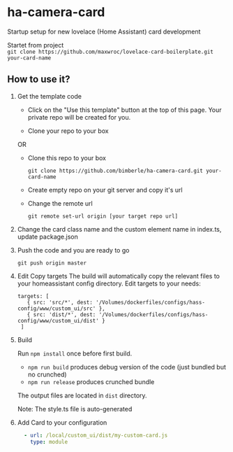 # ha-camera-card
Startup setup for new lovelace (Home Assistant) card development

Startet from project  
`git clone https://github.com/maxwroc/lovelace-card-boilerplate.git your-card-name`


## How to use it?

1. Get the template code

    * Click on the "Use this template" button at the top of this page. Your private repo will be created for you.

    * Clone your repo to your box
    
    OR
    
    * Clone this repo to your box
      
      `git clone https://github.com/bimberle/ha-camera-card.git your-card-name`

    * Create empty repo on your git server and copy it's url

    * Change the remote url

      `git remote set-url origin [your target repo url]`

2. Change the card class name and the custom element name in index.ts, update package.json

3. Push the code and you are ready to go

    `git push origin master`

4. Edit Copy targets
   The build will automatically copy the relevant files to your homeassistant config directory. Edit targets to your needs:
   ```
   targets: [
      { src: 'src/*', dest: '/Volumes/dockerfiles/configs/hass-config/www/custom_ui/src' },
      { src: 'dist/*', dest: '/Volumes/dockerfiles/configs/hass-config/www/custom_ui/dist' }
    ]
    ```
   
6. Build

    Run `npm install` once before first build.

   * `npm run build` produces debug version of the code (just bundled but no crunched)
   * `npm run release` produces crunched bundle

    The output files are located in `dist` directory.

    Note: The style.ts file is auto-generated
    
7. Add Card to your configuration 
   ```yaml
     - url: /local/custom_ui/dist/my-custom-card.js
       type: module
   ```
 
    

